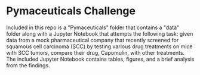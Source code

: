 # Pymaceuticals Challenge

Included in this repo is a "Pymaceuticals" folder that contains a "data" folder along with a Jupyter Notebook that attempts the following task: given data from a mock pharmaceutical company that recently screened for squamous cell carcinoma (SCC) by testing various drug treatments on mice with SCC tumors, compare their drug, Capomulin, with other treatments. The included Jupyter Notebook contains tables, figures, and a brief analysis from the findings. 